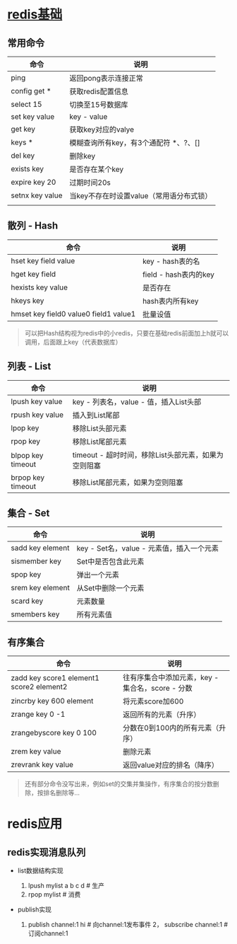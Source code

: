 # [redis基础](https://juejin.im/post/6857667542652190728)
## 常用命令

| 命令            | 说明                                     |
| --------------- | ---------------------------------------- |
| ping            | 返回pong表示连接正常                     |
| config get *    | 获取redis配置信息                        |
| select 15       | 切换至15号数据库                         |
| set key value   | key - value                              |
| get key         | 获取key对应的valye                       |
| keys *          | 模糊查询所有key，有3个通配符 *、?、[]    |
| del key         | 删除key                                  |
| exists key      | 是否存在某个key                          |
| expire key 20   | 过期时间20s                              |
| setnx key value | 当key不存在时设置value（常用语分布式锁） |
|                 |                                          |

## 散列 - Hash

| 命令                                  | 说明                  |
| ------------------------------------- | --------------------- |
| hset key field value                  | key - hash表的名      |
| hget key field                        | field - hash表内的key |
| hexists key value                     | 是否存在              |
| hkeys key                             | hash表内所有key       |
| hmset key field0 value0 field1 value1 | 批量设值              |

> 可以把Hash结构视为redis中的小redis，只要在基础redis前面加上h就可以调用，后面跟上key（代表数据库）	

## 列表 - List

| 命令              | 说明                                                 |
| ----------------- | ---------------------------------------------------- |
| lpush key value   | key - 列表名，value - 值，插入List头部               |
| rpush key value   | 插入到List尾部                                       |
| lpop key          | 移除List头部元素                                     |
| rpop key          | 移除List尾部元素                                     |
| blpop key timeout | timeout - 超时时间，移除List头部元素，如果为空则阻塞 |
| brpop key timeout | 移除List尾部元素，如果为空则阻塞                     |

## 集合 - Set

| 命令             | 说明                                      |
| ---------------- | ----------------------------------------- |
| sadd key element | key - Set名，value - 元素值，插入一个元素 |
| sismember key    | Set中是否包含此元素                       |
| spop key         | 弹出一个元素                              |
| srem key element | 从Set中删除一个元素                       |
| scard key        | 元素数量                                  |
| smembers key     | 所有元素值                                |

## 有序集合

| 命令                                     | 说明                                             |
| ---------------------------------------- | ------------------------------------------------ |
| zadd key score1 element1 score2 element2 | 往有序集合中添加元素，key - 集合名，score - 分数 |
| zincrby key 600 element                  | 将元素score加600                                 |
| zrange key 0 -1                          | 返回所有的元素（升序）                           |
| zrangebyscore key 0 100                  | 分数在0到100内的所有元素（升序）                 |
| zrem key value                           | 删除元素                                         |
| zrevrank key value                       | 返回value对应的排名（降序）                      |

> 还有部分命令没写出来，例如set的交集并集操作，有序集合的按分数删除，按排名删除等...





# redis应用

## redis实现消息队列
- list数据结构实现
  1. lpush mylist a b c d # 生产
  2. rpop mylist # 消费

- publish实现
  1. publish channel:1 hi # 向channel:1发布事件
  2， subscribe channel:1 # 订阅channel:1



